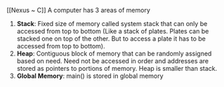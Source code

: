 [[Nexus ~ C]]
A computer has 3 areas of memory
1. **Stack**: Fixed size of memory called system stack that can only be accessed from top to bottom (Like a stack of plates. Plates can be stacked one on top of the other. But to access a plate it has to be accessed from top to bottom).
2. **Heap**: Contiguous block of memory that can be randomly assigned based on need. Need not be accessed in order and addresses are stored as pointers to portions of memory. Heap is smaller than stack. 
3. **Global Memory**: main() is stored in global memory